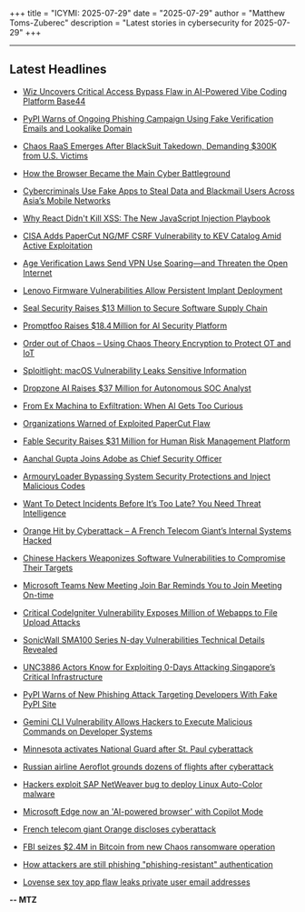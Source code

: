+++
title = "ICYMI: 2025-07-29"
date = "2025-07-29"
author = "Matthew Toms-Zuberec"
description = "Latest stories in cybersecurity for 2025-07-29"
+++

---------------------------------------------------------------------------
## Latest Headlines
- [Wiz Uncovers Critical Access Bypass Flaw in AI-Powered Vibe Coding Platform Base44](https://thehackernews.com/2025/07/wiz-uncovers-critical-access-bypass.html)

- [PyPI Warns of Ongoing Phishing Campaign Using Fake Verification Emails and Lookalike Domain](https://thehackernews.com/2025/07/pypi-warns-of-ongoing-phishing-campaign.html)

- [Chaos RaaS Emerges After BlackSuit Takedown, Demanding $300K from U.S. Victims](https://thehackernews.com/2025/07/chaos-raas-emerges-after-blacksuit.html)

- [How the Browser Became the Main Cyber Battleground](https://thehackernews.com/2025/07/how-browser-became-main-cyber.html)

- [Cybercriminals Use Fake Apps to Steal Data and Blackmail Users Across Asia’s Mobile Networks](https://thehackernews.com/2025/07/cybercriminals-use-fake-apps-to-steal.html)

- [Why React Didn't Kill XSS: The New JavaScript Injection Playbook](https://thehackernews.com/2025/07/why-react-didnt-kill-xss-new-javascript.html)

- [CISA Adds PaperCut NG/MF CSRF Vulnerability to KEV Catalog Amid Active Exploitation](https://thehackernews.com/2025/07/cisa-adds-papercut-ngmf-csrf.html)

- [Age Verification Laws Send VPN Use Soaring—and Threaten the Open Internet](https://www.wired.com/story/vpn-use-spike-age-verification-laws-uk/)

- [Lenovo Firmware Vulnerabilities Allow Persistent Implant Deployment](https://www.securityweek.com/lenovo-firmware-vulnerabilities-allow-persistent-implant-deployment/)

- [Seal Security Raises $13 Million to Secure Software Supply Chain](https://www.securityweek.com/seal-security-raises-13-million-to-secure-software-supply-chain/)

- [Promptfoo Raises $18.4 Million for AI Security Platform](https://www.securityweek.com/promptfoo-raises-18-4-million-for-ai-security-platform/)

- [Order out of Chaos – Using Chaos Theory Encryption to Protect OT and IoT](https://www.securityweek.com/order-out-of-chaos-using-chaos-theory-encryption-to-protect-ot-and-iot/)

- [Sploitlight: macOS Vulnerability Leaks Sensitive Information](https://www.securityweek.com/sploitlight-macos-vulnerability-leaks-sensitive-information/)

- [Dropzone AI Raises $37 Million for Autonomous SOC Analyst](https://www.securityweek.com/dropzone-ai-raises-37-million-for-autonomous-soc-analyst/)

- [From Ex Machina to Exfiltration: When AI Gets Too Curious](https://www.securityweek.com/from-ex-machina-to-exfiltration-when-ai-gets-too-curious/)

- [Organizations Warned of Exploited PaperCut Flaw](https://www.securityweek.com/organizations-warned-of-exploited-papercut-flaw/)

- [Fable Security Raises $31 Million for Human Risk Management Platform](https://www.securityweek.com/fable-security-raises-31-million-for-human-risk-management-platform/)

- [Aanchal Gupta Joins Adobe as Chief Security Officer](https://www.securityweek.com/aanchal-gupta-joins-adobe-as-chief-security-officer/)

- [ArmouryLoader Bypassing System Security Protections and Inject Malicious Codes](https://cybersecuritynews.com/armouryloader-bypassing-system-security-protections/)

- [Want To Detect Incidents Before It’s Too Late? You Need Threat Intelligence](https://cybersecuritynews.com/want-to-detect-incidents-before-its-too-late-you-need-threat-intelligence/)

- [Orange Hit by Cyberattack – A French Telecom Giant’s Internal Systems Hacked](https://cybersecuritynews.com/orangetelecom-hit-by-cyberattack/)

- [Chinese Hackers Weaponizes Software Vulnerabilities to Compromise Their Targets](https://cybersecuritynews.com/chinese-hackers-weaponizes-software-vulnerabilities/)

- [Microsoft Teams New Meeting Join Bar Reminds You to Join Meeting On-time](https://cybersecuritynews.com/microsoft-teams-new-meeting-join-bar/)

- [Critical CodeIgniter Vulnerability Exposes Million of Webapps to File Upload Attacks](https://cybersecuritynews.com/codeigniter-vulnerability/)

- [SonicWall SMA100 Series N-day Vulnerabilities Technical Details Revealed](https://cybersecuritynews.com/sonicwall-n-day-vulnerabilities/)

- [UNC3886 Actors Know for Exploiting 0-Days Attacking Singapore’s Critical Infrastructure](https://cybersecuritynews.com/unc3886-actors-know-for-exploiting-0-days/)

- [PyPI Warns of New Phishing Attack Targeting Developers With Fake PyPI Site](https://cybersecuritynews.com/phishing-attack-with-fake-pypi-site/)

- [Gemini CLI Vulnerability Allows Hackers to Execute Malicious Commands on Developer Systems](https://cybersecuritynews.com/gemini-cli-vulnerability/)

- [Minnesota activates National Guard after St. Paul cyberattack](https://www.bleepingcomputer.com/news/security/minnesota-activates-national-guard-after-st-paul-cyberattack/)

- [Russian airline Aeroflot grounds dozens of flights after cyberattack](https://www.bleepingcomputer.com/news/security/russian-airline-aeroflot-grounds-dozens-of-flights-after-cyberattack/)

- [Hackers exploit SAP NetWeaver bug to deploy Linux Auto-Color malware](https://www.bleepingcomputer.com/news/security/hackers-exploit-sap-netweaver-bug-to-deploy-linux-auto-color-malware/)

- [Microsoft Edge now an 'AI-powered browser' with Copilot Mode](https://www.bleepingcomputer.com/news/microsoft/microsoft-edge-now-an-ai-powered-browser-with-copilot-mode/)

- [French telecom giant Orange discloses cyberattack](https://www.bleepingcomputer.com/news/security/french-telecommunications-giant-orange-discloses-cyberattack/)

- [FBI seizes $2.4M in Bitcoin from new Chaos ransomware operation](https://www.bleepingcomputer.com/news/security/fbi-seizes-24m-in-bitcoin-from-new-chaos-ransomware-operation/)

- [How attackers are still phishing "phishing-resistant" authentication](https://www.bleepingcomputer.com/news/security/how-attackers-are-still-phishing-phishing-resistant-authentication/)

- [Lovense sex toy app flaw leaks private user email addresses](https://www.bleepingcomputer.com/news/security/lovense-sex-toy-app-flaw-leaks-private-user-email-addresses/)

**-- MTZ**